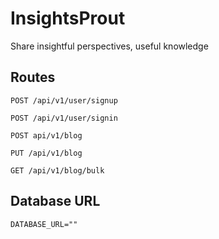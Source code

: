 # InsightsProut
Share insightful perspectives, useful knowledge 

## Routes
```
POST /api/v1/user/signup

POST /api/v1/user/signin

POST api/v1/blog

PUT /api/v1/blog

GET /api/v1/blog/bulk

```

## Database URL
```
DATABASE_URL=""

```
